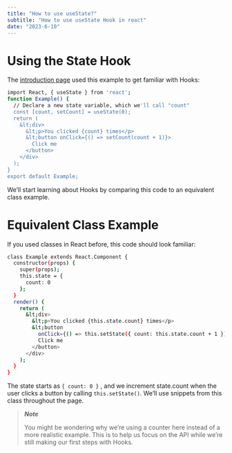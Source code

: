 ```yaml
---
title: "How to use useState?"
subtitle: "How to use useState Hook in react"
date: "2023-6-10"
---
```


# Using the State Hook

The [introduction page](https://reactjs.org/docs/hooks-intro.html) used this example to get familiar with Hooks:

```bash
import React, { useState } from 'react';
function Example() {
  // Declare a new state variable, which we'll call "count"
  const [count, setCount] = useState(0);
  return (
    &lt;div>
      &lt;p>You clicked {count} times</p>
      &lt;button onClick={() => setCount(count + 1)}>
        Click me
      </button>
    </div>
  );
}
export default Example;
```

We’ll start learning about Hooks by comparing this code to an equivalent class example.

# Equivalent Class Example

If you used classes in React before, this code should look familiar:

```bash
class Example extends React.Component {
  constructor(props) {
    super(props);
    this.state = {
      count: 0
    };
  }
  render() {
    return (
      &lt;div>
        &lt;p>You clicked {this.state.count} times</p>
        &lt;button 
          onClick={() => this.setState({ count: this.state.count + 1 })}>
          Click me
        </button>
      </div>
    );
  }
}
```

The state starts as `{ count: 0 }`  , and we increment state.count when the user clicks a button by calling `this.setState()`. We’ll use snippets from this class throughout the page.

> ***Note***
>
> You might be wondering why we’re using a counter here instead of a more realistic example. This is to help us focus on the API while we’re still making our first steps with Hooks.